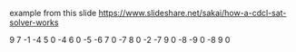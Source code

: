 example from this slide
https://www.slideshare.net/sakai/how-a-cdcl-sat-solver-works

9 7
-1 -4 5 0
-4 6 0
-5 -6 7 0
-7 8 0
-2 -7 9 0
-8 -9 0
-8 9 0
